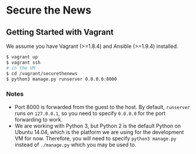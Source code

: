 # Secure the News

## Getting Started with Vagrant

We assume you have Vagrant (>=1.8.4) and Ansible (>=1.9.4) installed.

```sh
$ vagrant up
$ vagrant ssh
# in the VM
$ cd /vagrant/securethenews
$ python3 manage.py runserver 0.0.0.0:8000
```

### Notes

* Port 8000 is forwarded from the guest to the host. By default, `runserver`
  runs on `127.0.0.1`, so you need to specify `0.0.0.0` for the port forwarding
  to work.
* We are working with Python 3, but Python 2 is the default Python on Ubuntu
  14.04, which is the platform we are using for the development VM for now.
  Therefore, you will need to specify `python3 manage.py` instead of
  `./manage.py` which you may be used to.
